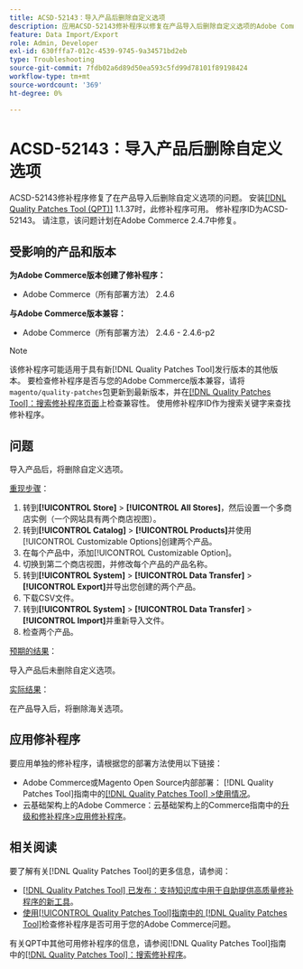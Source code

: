 ```yaml
---
title: ACSD-52143：导入产品后删除自定义选项
description: 应用ACSD-52143修补程序以修复在产品导入后删除自定义选项的Adobe Commerce问题。
feature: Data Import/Export
role: Admin, Developer
exl-id: 630fffa7-012c-4539-9745-9a34571bd2eb
type: Troubleshooting
source-git-commit: 7fdb02a6d89d50ea593c5fd99d78101f89198424
workflow-type: tm+mt
source-wordcount: '369'
ht-degree: 0%

---
```


# ACSD-52143：导入产品后删除自定义选项

ACSD-52143修补程序修复了在产品导入后删除自定义选项的问题。 安装[[!DNL Quality Patches Tool (QPT)]](https://experienceleague.adobe.com/zh-hans/docs/commerce-operations/tools/quality-patches-tool/quality-patches-tool-to-self-serve-quality-patches) 1.1.37时，此修补程序可用。 修补程序ID为ACSD-52143。 请注意，该问题计划在Adobe Commerce 2.4.7中修复。

## 受影响的产品和版本

**为Adobe Commerce版本创建了修补程序：**

* Adobe Commerce（所有部署方法） 2.4.6

**与Adobe Commerce版本兼容：**

* Adobe Commerce（所有部署方法） 2.4.6 - 2.4.6-p2

>[!NOTE]
>
>该修补程序可能适用于具有新[!DNL Quality Patches Tool]发行版本的其他版本。 要检查修补程序是否与您的Adobe Commerce版本兼容，请将`magento/quality-patches`包更新到最新版本，并在[[!DNL Quality Patches Tool]：搜索修补程序页面](https://experienceleague.adobe.com/tools/commerce-quality-patches/index.html?lang=zh-Hans)上检查兼容性。 使用修补程序ID作为搜索关键字来查找修补程序。

## 问题

导入产品后，将删除自定义选项。

<u>重现步骤</u>：

1. 转到&#x200B;**[!UICONTROL Store]** > **[!UICONTROL All Stores]**，然后设置一个多商店实例（一个网站具有两个商店视图）。
1. 转到&#x200B;**[!UICONTROL Catalog]** > **[!UICONTROL Products]**&#x200B;并使用[!UICONTROL Customizable Options]创建两个产品。
1. 在每个产品中，添加[!UICONTROL Customizable Option]。
1. 切换到第二个商店视图，并修改每个产品的产品名称。
1. 转到&#x200B;**[!UICONTROL System]** > **[!UICONTROL Data Transfer]** > **[!UICONTROL Export]**&#x200B;并导出您创建的两个产品。
1. 下载CSV文件。
1. 转到&#x200B;**[!UICONTROL System]** > **[!UICONTROL Data Transfer]** > **[!UICONTROL Import]**&#x200B;并重新导入文件。
1. 检查两个产品。

<u>预期的结果</u>：

导入产品后未删除自定义选项。

<u>实际结果</u>：

在产品导入后，将删除海关选项。

## 应用修补程序

要应用单独的修补程序，请根据您的部署方法使用以下链接：

* Adobe Commerce或Magento Open Source内部部署： [!DNL Quality Patches Tool]指南中的[[!DNL Quality Patches Tool] >使用情况](/help/tools/quality-patches-tool/usage.md)。
* 云基础架构上的Adobe Commerce：云基础架构上的Commerce指南中的[升级和修补程序>应用修补程序](https://experienceleague.adobe.com/docs/commerce-cloud-service/user-guide/develop/upgrade/apply-patches.html?lang=zh-Hans)。

## 相关阅读

要了解有关[!DNL Quality Patches Tool]的更多信息，请参阅：

* [[!DNL Quality Patches Tool] 已发布：支持知识库中用于自助提供高质量修补程序的新工具](https://experienceleague.adobe.com/zh-hans/docs/commerce-operations/tools/quality-patches-tool/quality-patches-tool-to-self-serve-quality-patches)。
* [使用[!UICONTROL Quality Patches Tool]指南中的 [!DNL Quality Patches Tool]](/help/tools/quality-patches-tool/patches-available-in-qpt/check-patch-for-magento-issue-with-magento-quality-patches.md)检查修补程序是否可用于您的Adobe Commerce问题。


有关QPT中其他可用修补程序的信息，请参阅[!DNL Quality Patches Tool]指南中的[[!DNL Quality Patches Tool]：搜索修补程序](https://experienceleague.adobe.com/tools/commerce-quality-patches/index.html?lang=zh-Hans)。
